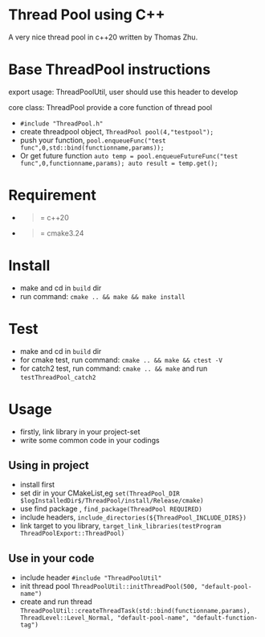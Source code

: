 # Thread Pool using C++
A very nice thread pool in c++20 written by Thomas Zhu.

# Base ThreadPool instructions
export usage: ThreadPoolUtil, user should use this header to develop

core class: ThreadPool provide a core function of thread pool
* `#include "ThreadPool.h"`
* create threadpool object, `ThreadPool pool(4,"testpool");`
* push your function, `pool.enqueueFunc("test func",0,std::bind(functionname,params));`
* Or get future function `auto temp = pool.enqueueFutureFunc("test func",0,functionname,params); auto result = temp.get();`

# Requirement
* >= c++20
* >= cmake3.24

# Install
* make and cd in `build` dir
* run command: `cmake .. && make && make install`

# Test
* make and cd in `build` dir
* for cmake test, run command: `cmake .. && make && ctest -V`
* for catch2 test, run command: `cmake .. && make` and run `testThreadPool_catch2`

# Usage
* firstly, link library in your project-set
* write some common code in your codings

## Using in project
* install first
* set dir in your CMakeList,eg `set(ThreadPool_DIR $logInstalledDir$/ThreadPool/install/Release/cmake) `
* use find package , `find_package(ThreadPool REQUIRED)`
* include headers, `include_directories(${ThreadPool_INCLUDE_DIRS})`
* link target to you library, `target_link_libraries(testProgram ThreadPoolExport::ThreadPool)`


## Use in your code
* include header `#include "ThreadPoolUtil"`
* init thread pool `ThreadPoolUtil::initThreadPool(500, "default-pool-name")`
* create and run thread `ThreadPoolUtil::createThreadTask(std::bind(functionname,params), ThreadLevel::Level_Normal, "default-pool-name", "default-function-tag")`



